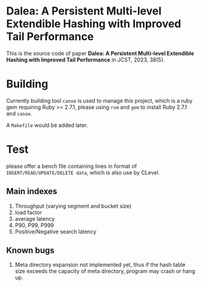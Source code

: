 # Dalea: A Persistent Multi-level Extendible Hashing with Improved Tail Performance
This is the source code of paper **Dalea: A Persistent Multi-level Extendible Hashing with Improved Tail Performance** in JCST, 2023, 38(5).

# Building
Currently building tool `canoe` is used to manage this project, which is a ruby gem requiring Ruby >= 2.7.1, please using `rvm` and `gem` to install Ruby 2.7.1 and `canoe`.

A `Makefile` would be added later.

# Test
please offer a bench file containing lines in format of `INSERT/READ/UPDATE/DELETE data`, which is also use by CLevel.

## Main indexes
1. Throughput (varying segment and bucket size)
2. load factor
3. average latency
4. P90, P99, P999
5. Positive/Negative search latency

## Known bugs
1. Meta directory expansion not implemented yet, thus if the hash table size exceeds the capacity of meta directory, program may crash or hang up.
